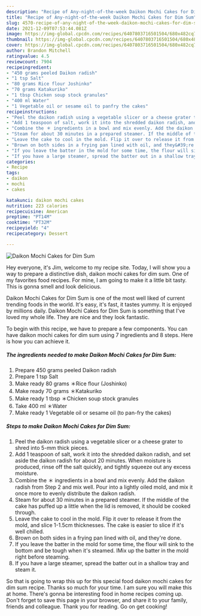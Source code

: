 ```yaml
---
description: "Recipe of Any-night-of-the-week Daikon Mochi Cakes for Dim Sum"
title: "Recipe of Any-night-of-the-week Daikon Mochi Cakes for Dim Sum"
slug: 4570-recipe-of-any-night-of-the-week-daikon-mochi-cakes-for-dim-sum
date: 2021-12-09T07:53:44.081Z
image: https://img-global.cpcdn.com/recipes/6407803716501504/680x482cq70/daikon-mochi-cakes-for-dim-sum-recipe-main-photo.jpg
thumbnail: https://img-global.cpcdn.com/recipes/6407803716501504/680x482cq70/daikon-mochi-cakes-for-dim-sum-recipe-main-photo.jpg
cover: https://img-global.cpcdn.com/recipes/6407803716501504/680x482cq70/daikon-mochi-cakes-for-dim-sum-recipe-main-photo.jpg
author: Brandon Mitchell
ratingvalue: 4.5
reviewcount: 7904
recipeingredient:
- "450 grams peeled Daikon radish"
- "1 tsp Salt"
- "80 grams Rice flour Joshinko"
- "70 grams Katakuriko"
- "1 tbsp Chicken soup stock granules"
- "400 ml Water"
- "1 Vegetable oil or sesame oil to panfry the cakes"
recipeinstructions:
- "Peel the daikon radish using a vegetable slicer or a cheese grater to shred into 5-mm thick pieces."
- "Add 1 teaspoon of salt, work it into the shredded daikon radish, and set aside the daikon radish for about 20 minutes. When moisture is produced, rinse off the salt quickly, and tightly squeeze out any excess moisture."
- "Combine the ＊ ingredients in a bowl and mix evenly. Add the daikon radish from Step 2 and mix well. Pour into a lightly oiled mold, and mix it once more to evenly distribute the daikon radish."
- "Steam for about 30 minutes in a prepared steamer. If the middle of the cake has puffed up a little when the lid is removed, it should be cooked through."
- "Leave the cake to cool in the mold. Flip it over to release it from the mold, and slice 1-1.5cm thicknesses. The cake is easier to slice if it&#39;s well chilled."
- "Brown on both sides in a frying pan lined with oil, and they&#39;re done."
- "If you leave the batter in the mold for some time, the flour will sink to the bottom and be tough when it&#39;s steamed. IMix up the batter in the mold right before steaming."
- "If you have a large steamer, spread the batter out in a shallow tray and steam it."
categories:
- Recipe
tags:
- daikon
- mochi
- cakes

katakunci: daikon mochi cakes 
nutrition: 223 calories
recipecuisine: American
preptime: "PT14M"
cooktime: "PT32M"
recipeyield: "4"
recipecategory: Dessert

---
```



![Daikon Mochi Cakes for Dim Sum](https://img-global.cpcdn.com/recipes/6407803716501504/680x482cq70/daikon-mochi-cakes-for-dim-sum-recipe-main-photo.jpg)

Hey everyone, it's Jim, welcome to my recipe site. Today, I will show you a way to prepare a distinctive dish, daikon mochi cakes for dim sum. One of my favorites food recipes. For mine, I am going to make it a little bit tasty. This is gonna smell and look delicious.



Daikon Mochi Cakes for Dim Sum is one of the most well liked of current trending foods in the world. It's easy, it's fast, it tastes yummy. It is enjoyed by millions daily. Daikon Mochi Cakes for Dim Sum is something that I've loved my whole life. They are nice and they look fantastic.


To begin with this recipe, we have to prepare a few components. You can have daikon mochi cakes for dim sum using 7 ingredients and 8 steps. Here is how you can achieve it.

<!--inarticleads1-->

##### The ingredients needed to make Daikon Mochi Cakes for Dim Sum:

1. Prepare 450 grams peeled Daikon radish
1. Prepare 1 tsp Salt
1. Make ready 80 grams ＊Rice flour (Joshinko)
1. Make ready 70 grams ＊Katakuriko
1. Make ready 1 tbsp ＊Chicken soup stock granules
1. Take 400 ml ＊Water
1. Make ready 1 Vegetable oil or sesame oil (to pan-fry the cakes)




<!--inarticleads2-->

##### Steps to make Daikon Mochi Cakes for Dim Sum:

1. Peel the daikon radish using a vegetable slicer or a cheese grater to shred into 5-mm thick pieces.
1. Add 1 teaspoon of salt, work it into the shredded daikon radish, and set aside the daikon radish for about 20 minutes. When moisture is produced, rinse off the salt quickly, and tightly squeeze out any excess moisture.
1. Combine the ＊ ingredients in a bowl and mix evenly. Add the daikon radish from Step 2 and mix well. Pour into a lightly oiled mold, and mix it once more to evenly distribute the daikon radish.
1. Steam for about 30 minutes in a prepared steamer. If the middle of the cake has puffed up a little when the lid is removed, it should be cooked through.
1. Leave the cake to cool in the mold. Flip it over to release it from the mold, and slice 1-1.5cm thicknesses. The cake is easier to slice if it&#39;s well chilled.
1. Brown on both sides in a frying pan lined with oil, and they&#39;re done.
1. If you leave the batter in the mold for some time, the flour will sink to the bottom and be tough when it&#39;s steamed. IMix up the batter in the mold right before steaming.
1. If you have a large steamer, spread the batter out in a shallow tray and steam it.




So that is going to wrap this up for this special food daikon mochi cakes for dim sum recipe. Thanks so much for your time. I am sure you will make this at home. There's gonna be interesting food in home recipes coming up. Don't forget to save this page in your browser, and share it to your family, friends and colleague. Thank you for reading. Go on get cooking!
